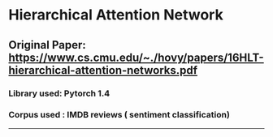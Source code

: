 # Hierarchical Attention Network

## Original Paper:  https://www.cs.cmu.edu/~./hovy/papers/16HLT-hierarchical-attention-networks.pdf

### Library used: Pytorch 1.4
### Corpus used : IMDB reviews ( sentiment classification)

-------------------------------------------




